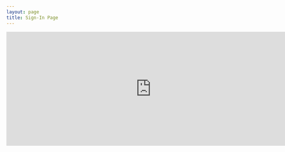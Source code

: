 ```yaml
---
layout: page
title: Sign-In Page
---
```


<div class="signin-holder">
 <iframe src="https://docs.google.com/forms/d/e/1FAIpQLSco4qlMSLeoBb6eF-yAbeY5PTyHTzLuXo5rmZao8E2iW6SpPQ/viewform?embedded=true" width="760" height="300" frameborder="0" marginheight="0" marginwidth="0">Loading...</iframe>
</div>



